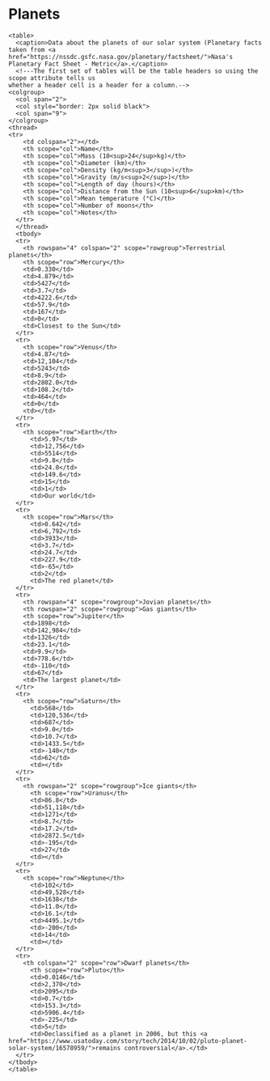 <!---Brayden Flintoff
  File: Planets.html
  Data: 1 February 2024
  This is a website showcasing a table of various planets and provides
  a brief data sheet including Mass, Diameter, Density, etc. 
-->
<!DOCTYPE html>
<html lang="en-US">
  <head>
    <meta charset="utf-8">
    <meta name="viewport" content="width=device-width">
    <title>Table template</title>
    <link href="minimal-table.css" rel="stylesheet" type="text/css">
  </head>
  <body>
    <h1>Planets</h1>

    <table>
      <caption>Data about the planets of our solar system (Planetary facts taken from <a href="https://nssdc.gsfc.nasa.gov/planetary/factsheet/">Nasa's Planetary Fact Sheet - Metric</a>.</caption>
      <!---The first set of tables will be the table headers so using the scope attribute tells us 
    whether a header cell is a header for a column.-->
    <colgroup>
      <col span="2">
      <col style="border: 2px solid black">
      <col span="9">
    </colgroup>
    <thread>  
    <tr>
        <td colspan="2"></td>
        <th scope="col">Name</th>
        <th scope="col">Mass (10<sup>24</sup>kg)</th>
        <th scope="col">Diameter (km)</th>
        <th scope="col">Density (kg/m<sup>3</sup>)</th>
        <th scope="col">Gravity (m/s<sup>2</sup>)</th>
        <th scope="col">Length of day (hours)</th>
        <th scope="col">Distance from the Sun (10<sup>6</sup>km)</th>
        <th scope="col">Mean temperature (°C)</th>
        <th scope="col">Number of moons</th>
        <th scope="col">Notes</th>
      </tr>
      </thread>
      <tbody>
      <tr>
        <th rowspan="4" colspan="2" scope="rowgroup">Terrestrial planets</th>
        <th scope="row">Mercury</th>
        <td>0.330</td>
        <td>4.879</td>
        <td>5427</td>
        <td>3.7</td>
        <td>4222.6</td>
        <td>57.9</td>
        <td>167</td>
        <td>0</td>
        <td>Closest to the Sun</td>
      </tr>
      <tr>
        <th scope="row">Venus</th>
        <td>4.87</td>
        <td>12,104</td>
        <td>5243</td>
        <td>8.9</td>
        <td>2802.0</td>
        <td>108.2</td>
        <td>464</td>
        <td>0</td>
        <td></td>
      </tr>
      <tr>
        <th scope="row">Earth</th>
          <td>5.97</td>
          <td>12,756</td>
          <td>5514</td>
          <td>9.8</td>
          <td>24.0</td>
          <td>149.6</td>
          <td>15</td>
          <td>1</td>
          <td>Our world</td>
      </tr>
      <tr>
        <th scope="row">Mars</th>
          <td>0.642</td>
          <td>6,792</td>
          <td>3933</td>
          <td>3.7</td>
          <td>24.7</td>
          <td>227.9</td>
          <td>-65</td>
          <td>2</td>
          <td>The red planet</td>
      </tr>
      <tr>
        <th rowspan="4" scope="rowgroup">Jovian planets</th>
        <th rowspan="2" scope="rowgroup">Gas giants</th>
        <th scope="row">Jupiter</th>
        <td>1898</td>
        <td>142,984</td>
        <td>1326</td>
        <td>23.1</td>
        <td>9.9</td>
        <td>778.6</td>
        <td>-110</td>
        <td>67</td>
        <td>The largest planet</td>
      </tr>
      <tr>
        <th scope="row">Saturn</th>
          <td>568</td>
          <td>120,536</td>
          <td>687</td>
          <td>9.0</td>
          <td>10.7</td>
          <td>1433.5</td>
          <td>-140</td>
          <td>62</td>
          <td></td>
      </tr>
      <tr>
        <th rowspan="2" scope="rowgroup">Ice giants</th>
          <th scope="row">Uranus</th>
          <td>86.8</td>
          <td>51,118</td>
          <td>1271</td>
          <td>8.7</td>
          <td>17.2</td>
          <td>2872.5</td>
          <td>-195</td>
          <td>27</td>
          <td></td>
      </tr>
      <tr>
        <th scope="row">Neptune</th>
          <td>102</td>
          <td>49,528</td>
          <td>1638</td>
          <td>11.0</td>
          <td>16.1</td>
          <td>4495.1</td>
          <td>-200</td>
          <td>14</td>
          <td></td>
      </tr>
      <tr>
        <th colspan="2" scope="row">Dwarf planets</th>
          <th scope="row">Pluto</th>
          <td>0.0146</td>
          <td>2,370</td>
          <td>2095</td>
          <td>0.7</td>
          <td>153.3</td>
          <td>5906.4</td>
          <td>-225</td>
          <td>5</td>
          <td>Declassified as a planet in 2006, but this <a href="https://www.usatoday.com/story/tech/2014/10/02/pluto-planet-solar-system/16578959/">remains controversial</a>.</td>
      </tr>
    </tbody>
    </table>
  </body>
</html>
